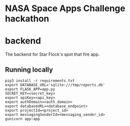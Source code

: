 # NASA Space Apps Challenge hackathon
# backend
The backend for Star Flock's spot that fire app.

## Running locally

```
pip3 install -r requirements.txt
export DATABASE_URL='sqlite:///tmp/reports.db'
export FLASK_APP=app.py
SECRET_KEY=<secret_key>
export apiKey=<api_key>
export authDomain=<auth_domain>
export databaseURL=<database_endpoint>
export projectId=<project_id>
export messagingSenderId=<messaging_sender_id>
gunicorn app:app
```
